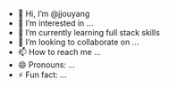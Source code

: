 - 👋 Hi, I’m @jjouyang
- 👀 I’m interested in ...
- 🌱 I’m currently learning full stack skills
- 💞️ I’m looking to collaborate on ...
- 📫 How to reach me ...
- 😄 Pronouns: ...
- ⚡ Fun fact: ...

<!---
jjouyang/jjouyang is a ✨ special ✨ repository because its `README.md` (this file) appears on your GitHub profile.
You can click the Preview link to take a look at your changes.
--->
